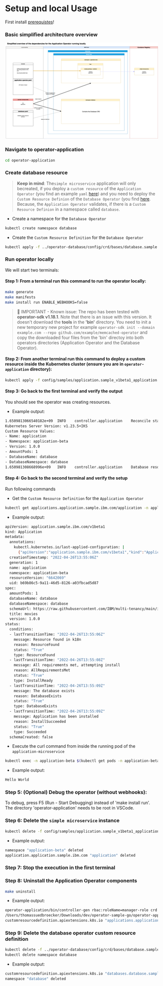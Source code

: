 # Setup and local Usage

First install [prerequistes](Prerequisites.md)!

### Basic simplified architecture overview

![](./images/simplified-architecture-02.png)

### Navigate to operator-application

```sh
cd operator-application
```

### Create database resource

> **Keep in mind**: The`simple microservice` application will only becreated, if you deploy a `custom resource` of the `Application Operator` (you find an example `yaml` [here](./config/samples/application.sample_v1beta1_application.yaml)) and you need to deploy the `Custom Resource Definion` of the `Database Operator` (you find [here](../operator-database/config/crd/bases/database.sample.third.party_databases.yaml). Because, the `Application Operator` validates, if there is a `Custom Resource Definion` in a namespace called `database`.

* Create a namespace for the `Database Operator`

```sh
kubectl create namespace database
```

* Create the `Custom Resource Definition` for the `Database Operator`

```sh
kubectl apply -f ../operator-database/config/crd/bases/database.sample.third.party_databases.yaml
```

### Run operator locally

We will start two terminals:

#### Step 1: From a terminal run this command to run the operator locally:

```sh
make generate
make manifests
make install run ENABLE_WEBHOOKS=false
```

>  🔴 IMPORTANT - Known issue: The repo has been tested with **operator-sdk v1.18.1**. Note that there is an issue with this version. It doesn't download the **tools** in the **'bin'** directory. You need to init a new temporary new project for example `operator-sdk init --domain example.com --repo github.com/example/memcached-operator` and copy the downloaded four files from the 'bin' directoy into both operators directories (Application Operator and the Database Operator).

#### Step 2: From another terminal run this command to deploy a custom resource inside the Kubernetes cluster (ensure you are in `operator-application` directory):

```sh
kubectl apply -f config/samples/application.sample_v1beta1_application.yaml
```

#### Step 3: Go back to the first terminal and verify the output

You should see the operator was creating resources.

* Example output:

```sh
1.6509813066540182e+09  INFO    controller.application    Reconcile started       {"reconciler group": "application.sample.ibm.com", "reconciler kind": "Application", "name": "application", "namespace": "application-beta"}
Kubernetes Server Version: v1.23.5+IKS
Custom Resource Values:
- Name: application
- Namespace: application-beta
- Version: 1.0.0
- AmountPods: 1
- DatabaseName: database
- DatabaseNamespace: database
1.650981308668996e+09   INFO    controller.application    Database resource database not found. Creating or re-creating database    {"reconciler group": "application.sample.ibm.com", "reconciler kind": "Application", "name": "application", "namespace": "application-beta"}
```

#### Step 4: Go back to the second terminal and verify the setup

Run following commands

* Get the `Custom Resource Definition` for the `Application Operator`

```sh
kubectl get applications.application.sample.ibm.com/application -n application-beta -oyaml
```

* Example output:

```sh
apiVersion: application.sample.ibm.com/v1beta1
kind: Application
metadata:
  annotations:
    kubectl.kubernetes.io/last-applied-configuration: |
      {"apiVersion":"application.sample.ibm.com/v1beta1","kind":"Application","metadata":{"annotations":{},"name":"application","namespace":"application-beta"},"spec":{"amountPods":1,"databaseName":"database","databaseNamespace":"database","title":"movies","version":"1.0.0"}}
  creationTimestamp: "2022-04-26T13:55:06Z"
  generation: 1
  name: application
  namespace: application-beta
  resourceVersion: "6642069"
  uid: b69b86c5-9a11-46d5-8126-a03fbcad5d87
spec:
  amountPods: 1
  databaseName: database
  databaseNamespace: database
  schemaUrl: https://raw.githubusercontent.com/IBM/multi-tenancy/main/installapp/postgres-config/create-populate-tenant-a.sql
  title: movies
  version: 1.0.0
status:
  conditions:
  - lastTransitionTime: "2022-04-26T13:55:06Z"
    message: Resource found in k18n
    reason: ResourceFound
    status: "True"
    type: ResourceFound
  - lastTransitionTime: "2022-04-26T13:55:08Z"
    message: All requirements met, attempting install
    reason: AllRequirementsMet
    status: "True"
    type: InstallReady
  - lastTransitionTime: "2022-04-26T13:55:09Z"
    message: The database exists
    reason: DatabaseExists
    status: "True"
    type: DatabaseExists
  - lastTransitionTime: "2022-04-26T13:55:09Z"
    message: Application has been installed
    reason: InstallSucceeded
    status: "True"
    type: Succeeded
  schemaCreated: false
```

* Execute the curl command from inside the running pod of the `application-microservice`

```sh
kubectl exec -n application-beta $(kubectl get pods -n application-beta | awk '/application-deployment-microservice/ {print $1;exit}') --container application-microservice -- curl -s http://localhost:8081/hello
```

* Example output:

```sh
Hello World
```

### Step 5: (Optional) Debug the operator (without webhooks):

To debug, press F5 (Run - Start Debugging) instead of 'make install run'. The directory 'operator-application' needs to be root in VSCode.

### Step 6: Delete the `simple microservice` instance

```sh
kubectl delete -f config/samples/application.sample_v1beta1_application.yaml
```

* Example output:

```sh
namespace "application-beta" deleted
application.application.sample.ibm.com "application" deleted
```

### Step 7: Stop the execution in the first terminal

### Step 8: Uninstall the Application Operator components

```sh
make uninstall
```

* Example output:

```sh
operator-application/bin/controller-gen rbac:roleName=manager-role crd webhook paths="./..." output:crd:artifacts:config=config/crd/bases
/Users/thomassuedbroecker/Downloads/dev/operator-sample-go/operator-application/bin/kustomize build config/crd | kubectl delete --ignore-not-found=false -f -
customresourcedefinition.apiextensions.k8s.io "applications.application.sample.ibm.com" deleted
```

### Step 9: Delete the database operator custom resource definition

```sh
kubectl delete -f ../operator-database/config/crd/bases/database.sample.third.party_databases.yaml
kubectl delete namespace database
```

* Example output:

```sh
customresourcedefinition.apiextensions.k8s.io "databases.database.sample.third.party" deleted
namespace "database" deleted
```